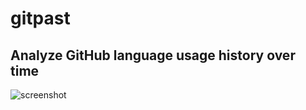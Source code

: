 gitpast
=======

## Analyze GitHub language usage history over time
![screenshot](https://raw.github.com/Zolmeister/gitpast/master/screenshot.png)
